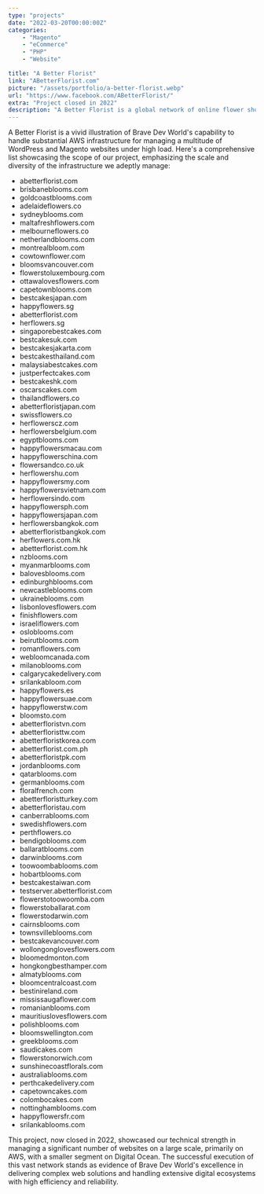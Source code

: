 ```yaml
---
type: "projects"
date: "2022-03-20T00:00:00Z"
categories: 
    - "Magento"
    - "eCommerce"
    - "PHP"
    - "Website"

title: "A Better Florist"
link: "ABetterFlorist.com"
picture: "/assets/portfolio/a-better-florist.webp"
url: "https://www.facebook.com/ABetterFlorist/"
extra: "Project closed in 2022"
description: "A Better Florist is a global network of online flower shops that offers a range of websites and a user-friendly experience for customers around the world."
---
```

A Better Florist is a vivid illustration of Brave Dev World's capability to handle substantial AWS infrastructure for managing a multitude of WordPress and Magento websites under high load. Here's a comprehensive list showcasing the scope of our project, emphasizing the scale and diversity of the infrastructure we adeptly manage:

- abetterflorist.com
- brisbaneblooms.com
- goldcoastblooms.com
- adelaideflowers.co
- sydneyblooms.com
- maltafreshflowers.com
- melbourneflowers.co
- netherlandblooms.com
- montrealbloom.com
- cowtownflower.com
- bloomsvancouver.com
- flowerstoluxembourg.com
- ottawalovesflowers.com
- capetownblooms.com
- bestcakesjapan.com
- happyflowers.sg
- abetterflorist.com
- herflowers.sg
- singaporebestcakes.com
- bestcakesuk.com
- bestcakesjakarta.com
- bestcakesthailand.com
- malaysiabestcakes.com
- justperfectcakes.com
- bestcakeshk.com
- oscarscakes.com
- thailandflowers.co
- abetterfloristjapan.com
- swissflowers.co
- herflowerscz.com
- herflowersbelgium.com
- egyptblooms.com
- happyflowersmacau.com
- happyflowerschina.com
- flowersandco.co.uk
- herflowershu.com
- happyflowersmy.com
- happyflowersvietnam.com
- herflowersindo.com
- happyflowersph.com
- happyflowersjapan.com
- herflowersbangkok.com
- abetterfloristbangkok.com
- herflowers.com.hk
- abetterflorist.com.hk
- nzblooms.com
- myanmarblooms.com
- balovesblooms.com
- edinburghblooms.com
- newcastleblooms.com
- ukraineblooms.com
- lisbonlovesflowers.com
- finishflowers.com
- israeliflowers.com
- osloblooms.com
- beirutblooms.com
- romanflowers.com
- webloomcanada.com
- milanoblooms.com
- calgarycakedelivery.com
- srilankabloom.com
- happyflowers.es
- happyflowersuae.com
- happyflowerstw.com
- bloomsto.com
- abetterfloristvn.com
- abetterfloristtw.com
- abetterfloristkorea.com
- abetterflorist.com.ph
- abetterfloristpk.com
- jordanblooms.com
- qatarblooms.com
- germanblooms.com
- floralfrench.com
- abetterfloristturkey.com
- abetterfloristau.com
- canberrablooms.com
- swedishflowers.com
- perthflowers.co
- bendigoblooms.com
- ballaratblooms.com
- darwinblooms.com
- toowoombablooms.com
- hobartblooms.com
- bestcakestaiwan.com
- testserver.abetterflorist.com
- flowerstotoowoomba.com
- flowerstoballarat.com
- flowerstodarwin.com
- cairnsblooms.com
- townsvilleblooms.com
- bestcakevancouver.com
- wollongonglovesflowers.com
- bloomedmonton.com
- hongkongbesthamper.com
- almatyblooms.com
- bloomcentralcoast.com
- bestinireland.com
- mississaugaflower.com
- romanianblooms.com
- mauritiuslovesflowers.com
- polishblooms.com
- bloomswellington.com
- greekblooms.com
- saudicakes.com
- flowerstonorwich.com
- sunshinecoastflorals.com
- australiablooms.com
- perthcakedelivery.com
- capetowncakes.com
- colombocakes.com
- nottinghamblooms.com
- happyflowersfr.com
- srilankablooms.com

This project, now closed in 2022, showcased our technical strength in managing a significant number of websites on a large scale, primarily on AWS, with a smaller segment on Digital Ocean. The successful execution of this vast network stands as evidence of Brave Dev World's excellence in delivering complex web solutions and handling extensive digital ecosystems with high efficiency and reliability.